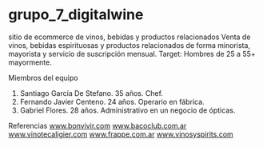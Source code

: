 # grupo_7_digitalwine
sitio de ecommerce de vinos, bebidas y productos relacionados
Venta de vinos, bebidas espirituosas y productos relacionados de forma minorista, mayorista y servicio de suscripción mensual.
Target: Hombres de 25 a 55+ mayormente.

Miembros del equipo
1) Santiago García De Stefano. 35 años. Chef.
2) Fernando Javier Centeno. 24 años. Operario en fábrica.
3) Gabriel Flores. 28 años. Administrativo en un negocio de ópticas.

Referencias
www.bonvivir.com
www.bacoclub.com.ar
www.vinotecaligier.com
www.frappe.com.ar
www.vinosyspirits.com
